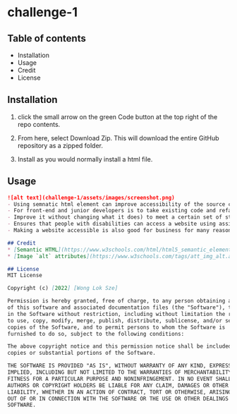 # challenge-1

## Table of contents


- Installation
- Usage
- Credit
- License

## Installation

1. click the small arrow on the green Code button at the top right of the repo contents. 

2. From here, select Download Zip. This will download the entire GitHub repository as a zipped folder. 

3. Install as you would normally install a html file.

## Usage
```md
![alt text](challenge-1/assets/images/screenshot.png)
- Using semnatic html element can improve accessibility of the source code. 
- For front-end and junior developers is to take existing code and refactor it 
- Improve it without changing what it does) to meet a certain set of standards or implement a new technology
- Ensures that people with disabilities can access a website using assistive technologies such as video captions, screen readers, and braille keyboards.
- Making a website accessible is also good for business for many reasons, one of them being that accessible sites are better positioned in search engines like Google

## Credit
* [Semantic HTML](https://www.w3schools.com/html/html5_semantic_elements.asp)
* [Image `alt` attributes](https://www.w3schools.com/tags/att_img_alt.asp)

## License
MIT License

Copyright (c) [2022] [Wong Lok Sze]

Permission is hereby granted, free of charge, to any person obtaining a copy
of this software and associated documentation files (the "Software"), to deal
in the Software without restriction, including without limitation the rights
to use, copy, modify, merge, publish, distribute, sublicense, and/or sell
copies of the Software, and to permit persons to whom the Software is
furnished to do so, subject to the following conditions:

The above copyright notice and this permission notice shall be included in all
copies or substantial portions of the Software.

THE SOFTWARE IS PROVIDED "AS IS", WITHOUT WARRANTY OF ANY KIND, EXPRESS OR
IMPLIED, INCLUDING BUT NOT LIMITED TO THE WARRANTIES OF MERCHANTABILITY,
FITNESS FOR A PARTICULAR PURPOSE AND NONINFRINGEMENT. IN NO EVENT SHALL THE
AUTHORS OR COPYRIGHT HOLDERS BE LIABLE FOR ANY CLAIM, DAMAGES OR OTHER
LIABILITY, WHETHER IN AN ACTION OF CONTRACT, TORT OR OTHERWISE, ARISING FROM,
OUT OF OR IN CONNECTION WITH THE SOFTWARE OR THE USE OR OTHER DEALINGS IN THE
SOFTWARE.